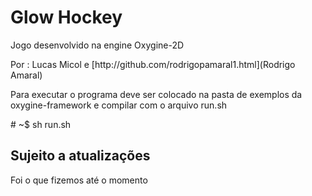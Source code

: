 <h1>Glow Hockey</h1>
<p>Jogo desenvolvido na engine Oxygine-2D</p>
Por : Lucas Micol e [http://github.com/rodrigopamaral1.html](Rodrigo Amaral)

<p>Para executar o programa deve ser colocado na pasta de exemplos da oxygine-framework
e compilar com o arquivo run.sh </p>
# ~$ sh run.sh

<h2>Sujeito a atualizações</h2>
Foi o que fizemos até o momento
